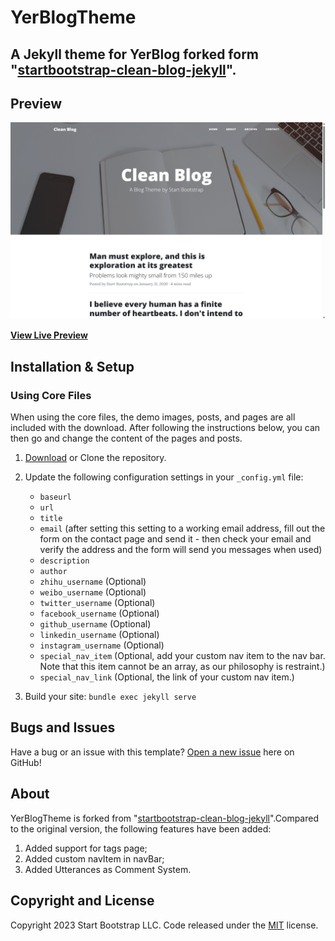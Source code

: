 # YerBlogTheme
## A Jekyll theme for YerBlog forked form "[startbootstrap-clean-blog-jekyll](https://github.com/StartBootstrap/startbootstrap-clean-blog-jekyll)".


## Preview

[![YerBlog Theme Preview](img/screenshot.png)](https://blog.yer.xyz)

**[View Live Preview](http://StartBootstrap.github.io/startbootstrap-clean-blog-jekyll/)**

## Installation & Setup

### Using Core Files

When using the core files, the demo images, posts, and pages are all included with the download. After following the instructions below, you can then go and change the content of the pages and posts.

1. [Download](https://github.com/jinyery/YerBlogTheme/archive/refs/heads/master.zip) or Clone the repository.
2. Update the following configuration settings in your `_config.yml` file:

    * `baseurl`
    * `url`
    * `title`
    * `email` (after setting this setting to a working email address, fill out the form on the contact page and send it - then check your email and verify the address and the form will send you messages when used)
    * `description`
    * `author`
    * `zhihu_username` (Optional)
    * `weibo_username` (Optional)
    * `twitter_username` (Optional)
    * `facebook_username` (Optional)
    * `github_username` (Optional)
    * `linkedin_username` (Optional)
    * `instagram_username` (Optional)
    * `special_nav_item` (Optional, add your custom nav item to the nav bar. Note that this item cannot be an array, as our philosophy is restraint.)
    * `special_nav_link` (Optional, the link of your custom nav item.)

3. Build your site: `bundle exec jekyll serve`

## Bugs and Issues

Have a bug or an issue with this template? [Open a new issue](https://github.com/jinyery/YerBlogTheme/issues) here on GitHub!

## About

YerBlogTheme is forked from "[startbootstrap-clean-blog-jekyll](https://github.com/StartBootstrap/startbootstrap-clean-blog-jekyll)".Compared to the original version, the following features have been added:  

1. Added support for tags page;
2. Added custom navItem in navBar;
3. Added Utterances as Comment System.


## Copyright and License

Copyright 2023 Start Bootstrap LLC. Code released under the [MIT](https://github.com/jinyery/YerBlogTheme/blob/master/LICENSE) license.
